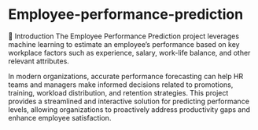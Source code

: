 # Employee-performance-prediction
📌 Introduction
The Employee Performance Prediction project leverages machine learning to estimate an employee’s performance based on key workplace factors such as experience, salary, work-life balance, and other relevant attributes.

In modern organizations, accurate performance forecasting can help HR teams and managers make informed decisions related to promotions, training, workload distribution, and retention strategies. This project provides a streamlined and interactive solution for predicting performance levels, allowing organizations to proactively address productivity gaps and enhance employee satisfaction.
